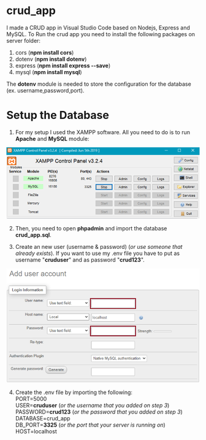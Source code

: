 # crud_app
I made a CRUD app in Visual Studio Code based on Nodejs, Express and MySQL.
To Run the crud app you need to install the following packages on server folder:
1. cors (**npm install cors**) 
2. dotenv (**npm install dotenv**)  
3. express (**npm install express --save**) 
4. mysql (**npm install mysql**)

The **dotenv** module is needed to store the configuration for the database (ex. username,password,port).

# Setup the Database

1. For my setup I used the XAMPP software. All you need to do is to run __Apache__ and  __MySQL__ module:

![GitHub Logo](/images/xampp.PNG)


2. Then, you need to open __phpadmin__ and  import the database __crud_app.sql__.

3. Create an new user (username & password) (_or use someone that already exists_). If you want to use my .env file you have to put as username "__cruduser__" and as password "__crud123__".

![GitHub Logo](/images/user.png)

4. Create the .env file by importing the following: <br />
PORT=5000 <br />
USER=__cruduser__ (_or the username that you added on step 3_) <br />
PASSWORD=__crud123__ (_or the password that you added on step 3_) <br />
DATABASE=crud_app <br />
DB_PORT=__3325__ (_or the port that your server is running on_) <br />
HOST=localhost <br />

